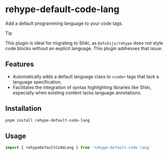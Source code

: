 # rehype-default-code-lang

Add a default programming language to your code tags.

> [!TIP]
> This plugin is ideal for migrating to Shiki, as `@shikijs/rehype` does not style code blocks without an explicit language. This plugin addresses that issue.

## Features

- Automatically adds a default language class to `<code>` tags that lack a language specification.
- Facilitates the integration of syntax highlighting libraries like Shiki, especially when existing content lacks language annotations.

## Installation

```bash
pnpm install rehype-default-code-lang
```

## Usage

```javascript
import { rehypeDefaultCodeLang } from 'rehype-default-code-lang'
```
